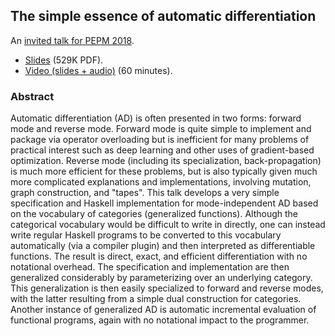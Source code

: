 ## The simple essence of automatic differentiation

An [invited talk for PEPM 2018](https://popl18.sigplan.org/track/PEPM-2018#Invited-Talks).

*   [Slides](http://conal.net/talks/simple-essence-of-automatic-differentiation.pdf) (529K PDF).
*   [Video (slides + audio)](https://youtu.be/Shl3MtWGu18) (60 minutes).

### Abstract

Automatic differentiation (AD) is often presented in two forms: forward mode and reverse mode.
Forward mode is quite simple to implement and package via operator overloading but is inefficient for many problems of practical interest such as deep learning and other uses of gradient-based optimization.
Reverse mode (including its specialization, back-propagation) is much more efficient for these problems, but is also typically given much more complicated explanations and implementations, involving mutation, graph construction, and "tapes".
This talk develops a very simple specification and Haskell implementation for mode-independent AD based on the vocabulary of categories (generalized functions).
Although the categorical vocabulary would be difficult to write in directly, one can instead write regular Haskell programs to be converted to this vocabulary automatically (via a compiler plugin) and then interpreted as differentiable functions.
The result is direct, exact, and efficient differentiation with no notational overhead.
The specification and implementation are then generalized considerably by parameterizing over an underlying category.
This generalization is then easily specialized to forward and reverse modes, with the latter resulting from a simple dual construction for categories.
Another instance of generalized AD is automatic incremental evaluation of functional programs, again with no notational impact to the programmer.

